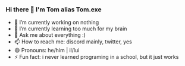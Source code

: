### Hi there 👋 I'm Tom alias Tom.exe

- 🔭 I’m currently working on nothing
- 🌱 I’m currently learning too much for my brain
- 💬 Ask me about everything :)
- 📫 How to reach me: discord mainly, twitter, yes
- 😄 Pronouns: he/him | il/lui
- ⚡ Fun fact: i never learned programing in a school, but it just works


<!--
**tompointexe/tompointexe** is a ✨ _special_ ✨ repository because its `README.md` (this file) appears on your GitHub profile.

Here are some ideas to get you started:

- 🔭 I’m currently working on ...
- 🌱 I’m currently learning ...
- 👯 I’m looking to collaborate on ...
- 🤔 I’m looking for help with ...
- 💬 Ask me about ...
- 📫 How to reach me: ...
- 😄 Pronouns: ...
- ⚡ Fun fact: ...
-->
